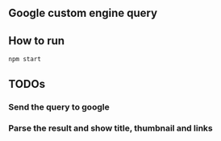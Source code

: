 ## Google custom engine query

## How to run

```
npm start
```

## TODOs

### Send the query to google
### Parse the result and show title, thumbnail and links

